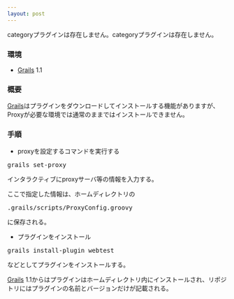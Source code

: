 ```yaml
---
layout: post
---
```

<p><span class="error">categoryプラグインは存在しません。</span><span class="error">categoryプラグインは存在しません。</span></p>
<h3>環境</h3>
<ul>
<li><a href="http://grails.org/">Grails</a> 1.1</li>
</ul>
<h3>概要</h3>
<p><a href="http://grails.org/">Grails</a>はプラグインをダウンロードしてインストールする機能がありますが、Proxyが必要な環境では通常のままではインストールできません。</p>
<h3>手順</h3>
<ul>
<li>proxyを設定するコマンドを実行する</li>
</ul>
<pre>grails set-proxy
</pre>
<p>インタラクティブにproxyサーバ等の情報を入力する。</p>
<p>ここで指定した情報は、ホームディレクトリの</p>
<pre>.grails/scripts/ProxyConfig.groovy
</pre>
<p>に保存される。</p>
<ul>
<li>プラグインをインストール</li>
</ul>
<pre>grails install-plugin webtest
</pre>
<p>などとしてプラグインをインストールする。</p>
<p><a href="http://grails.org/">Grails</a> 1.1からはプラグインはホームディレクトリ内にインストールされ、リポジトリにはプラグインの名前とバージョンだけが記載される。</p>
